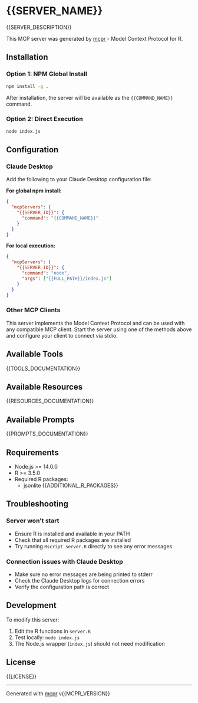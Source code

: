 # {{SERVER_NAME}}

{{SERVER_DESCRIPTION}}

This MCP server was generated by [mcpr](https://github.com/chi2labs/mcpr) - Model Context Protocol for R.

## Installation

### Option 1: NPM Global Install

```bash
npm install -g .
```

After installation, the server will be available as the `{{COMMAND_NAME}}` command.

### Option 2: Direct Execution

```bash
node index.js
```

## Configuration

### Claude Desktop

Add the following to your Claude Desktop configuration file:

**For global npm install:**
```json
{
  "mcpServers": {
    "{{SERVER_ID}}": {
      "command": "{{COMMAND_NAME}}"
    }
  }
}
```

**For local execution:**
```json
{
  "mcpServers": {
    "{{SERVER_ID}}": {
      "command": "node",
      "args": ["{{FULL_PATH}}/index.js"]
    }
  }
}
```

### Other MCP Clients

This server implements the Model Context Protocol and can be used with any compatible MCP client.
Start the server using one of the methods above and configure your client to connect via stdio.

## Available Tools

{{TOOLS_DOCUMENTATION}}

## Available Resources

{{RESOURCES_DOCUMENTATION}}

## Available Prompts

{{PROMPTS_DOCUMENTATION}}

## Requirements

- Node.js >= 14.0.0
- R >= 3.5.0
- Required R packages:
  - jsonlite
{{ADDITIONAL_R_PACKAGES}}

## Troubleshooting

### Server won't start
- Ensure R is installed and available in your PATH
- Check that all required R packages are installed
- Try running `Rscript server.R` directly to see any error messages

### Connection issues with Claude Desktop
- Make sure no error messages are being printed to stderr
- Check the Claude Desktop logs for connection errors
- Verify the configuration path is correct

## Development

To modify this server:

1. Edit the R functions in `server.R`
2. Test locally: `node index.js`
3. The Node.js wrapper (`index.js`) should not need modification

## License

{{LICENSE}}

---

Generated with [mcpr](https://github.com/chi2labs/mcpr) v{{MCPR_VERSION}}